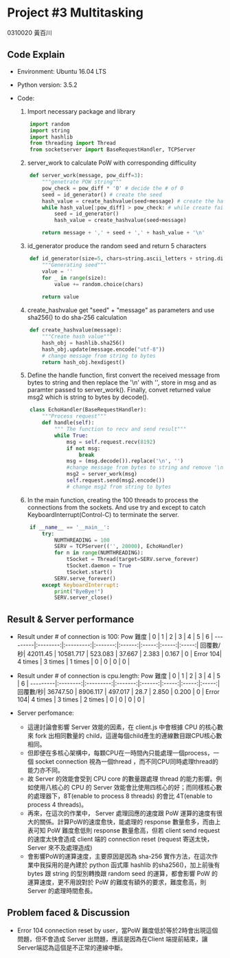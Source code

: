 # Project #3 Multitasking
0310020 黃百川

## Code Explain
* Environment: Ubuntu 16.04 LTS
* Python version: 3.5.2
* Code:
	
	1. Import necessary package and library

	```python
		import random
		import string
		import hashlib
		from threading import Thread
		from socketserver import BaseRequestHandler, TCPServer
	```
	2. server_work to calculate PoW with corresponding difficulity

	```python
		def server_work(message, pow_diff=3):
    		"""genetrate POW string"""
    		pow_check = pow_diff * '0' # decide the # of 0
    		seed = id_generator() # create the seed
    		hash_value = create_hashvalue(seed+message) # create the hash value
    		while hash_value[:pow_diff] > pow_check: # while create failure, redo
        		seed = id_generator()
        		hash_value = create_hashvalue(seed+message)

	    	return message + ',' + seed + ',' + hash_value + '\n'
	```
	3. id_generator produce the random seed and return 5 characters 

	```python
		def id_generator(size=5, chars=string.ascii_letters + string.digits):
		    """Generating seed"""
		    value = ''
		    for _ in range(size):
		        value += random.choice(chars)
		
		    return value

	```
	4. create_hashvalue get "seed" + "message" as parameters and use sha256() to do sha-256 calculation

	```python
		def create_hashvalue(message):
		    """Create hash value"""
	    	hash_obj = hashlib.sha256()
	    	hash_obj.update(message.encode("utf-8")) 
			# change message from string to bytes
	    	return hash_obj.hexdigest()
	```

	5. Define the handle function, first convert the received message from bytes to string and then replace the '\n' with '', store in msg and as paramter passed to server_work(). Finally, convet returned value msg2 which is string  to bytes by decode().

	```python
		class EchoHandler(BaseRequestHandler):
    		"""Process request"""
    		def handle(self):
        		""" The function to recv and send result"""
        		while True:
        	    	msg = self.request.recv(8192)
        	    	if not msg:
        	    	    break
        	    	msg = (msg.decode()).replace('\n', '') 
					#change message from bytes to string and remove '\n'
        	    	msg2 = server_work(msg)
        	    	self.request.send(msg2.encode()) 
					# change msg2 from string to bytes

	```
	6. In the main function, creating the 100 threads to process the connections from the sockets. And use try and except to catch KeyboardInterrupt(Control-C) to terminate the server.

	```python
		if __name__ == '__main__':
    		try:
        		NUMTHREADING = 100
        		SERV = TCPServer(('', 20000), EchoHandler)
        		for n in range(NUMTHREADING):
            		tSocket = Thread(target=SERV.serve_forever)
            		tSocket.daemon = True
            		tSocket.start()
        		SERV.serve_forever()
    		except KeyboardInterrupt:
            	print("ByeBye!")
            	SERV.server_close()
	```

## Result & Server performance

* Result under # of connection is 100: 
	Pow 難度 |     0    |     1     |    2    |   3    |   4   |   5   |   6   |
	---------|:--------:|:---------:|:-------:|:------:|:-----:|:-----:|:-----:|
	回覆數/秒| 42011.45 | 10581.717 | 523.083 | 37.667 | 2.383 | 0.167 |   0   |
	Error 104|  4 times |   3 times | 1 times |    0   |   0   |   0   |   0   |

* Result under # of connection is cpu.length: 
	Pow 難度 |     0    |     1     |    2    |   3    |   4   |   5   |   6   |
	---------|:--------:|:---------:|:-------:|:------:|:-----:|:-----:|:-----:|
	回覆數/秒| 36747.50 | 8906.117 | 497.017 |  28.7  | 2.850 | 0.200 |   0   |
	Error 104|  4 times |   3 times | 2 times |    0   |   0   |   0   |   0   |

* Server perfomance:
	- 這邊討論會影響 Server 效能的因素，在 client.js 中會根據 CPU 的核心數來 fork 出相同數量的 child，這邊每個child產生的連線數目跟CPU核心數相同。  
	- 但即便在多核心架構中，每顆CPU在一時間內只能處理一個process，一個 socket connection 視為一個thread ，而不同CPU同時處理thread的能力亦不同。  
	- 故 Server 的效能會受到 CPU core 的數量跟處理 thread 的能力影響。例如使用八核心的 CPU 的 Server 效能會比使用四核心的好；而同樣核心數的處理器下，8T(enable to process 8 threads) 的會比 4T(enable to process 4 threads)。
	- 再來，在這次的作業中， Server 處理回應的速度跟 PoW 運算的速度有很大的關係。計算PoW的速度愈快，能處理的 response 數量愈多，而由上表可知 PoW 難度愈低則 response 數量愈高，但若 client send request 的速度太快會造成 client 端的 connection reset
(request 寄送太快， Server 來不及處理造成)
	- 會影響PoW的運算速度，主要原因是因為 sha-256 實作方法，在這次作業中我採用的是內建於 python 函式庫 hashlib 的sha256()，加上前後有 bytes 跟 string 的型別轉換跟 random seed 的運算，都會影響 PoW 的運算速度，更不用說對於 PoW 的難度有額外的要求，難度愈高，則 Server 的處理時間愈長。


## Problem faced & Discussion

* Error 104 connection reset by user，當PoW 難度低於等於2時會出現這個問題，但不會造成 Server 出問題，應該是因為在Client 端提前結束，讓Server端認為這個是不正常的連線中斷。
